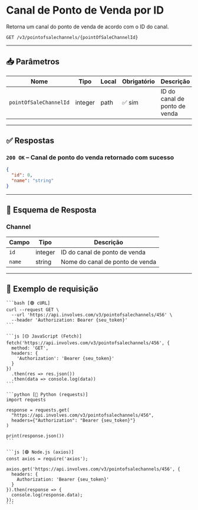 # Canal de Ponto de Venda por ID

Retorna um canal do ponto de venda de acordo com o ID do canal.

`GET /v3/pointofsalechannels/{pointOfSaleChannelId}`

***

## 📥 Parâmetros

| Nome                   | Tipo    | Local | Obrigatório | Descrição                     |
| ---------------------- | ------- | ----- | ----------- | ----------------------------- |
| `pointOfSaleChannelId` | integer | path  | ✅ sim       | ID do canal de ponto de venda |

***

## ✅ Respostas

### `200 OK` – Canal de ponto do venda retornado com sucesso

```json
{
  "id": 0,
  "name": "string"
}
```

***

## 🧬 Esquema de Resposta

### Channel

| Campo  | Tipo    | Descrição                       |
| ------ | ------- | ------------------------------- |
| `id`   | integer | ID do canal de ponto de venda   |
| `name` | string  | Nome do canal de ponto de venda |

***

## 📘 Exemplo de requisição

````tabs
```bash [🟢 cURL]
curl --request GET \
  --url 'https://api.involves.com/v3/pointofsalechannels/456' \
  --header 'Authorization: Bearer {seu_token}'
```

```js [🟡 JavaScript (Fetch)]
fetch('https://api.involves.com/v3/pointofsalechannels/456', {
  method: 'GET',
  headers: {
    'Authorization': 'Bearer {seu_token}'
  }
})
  .then(res => res.json())
  .then(data => console.log(data))
```

```python [🔵 Python (requests)]
import requests

response = requests.get(
  "https://api.involves.com/v3/pointofsalechannels/456",
  headers={"Authorization": "Bearer {seu_token}"}
)

print(response.json())
```

```js [🟣 Node.js (axios)]
const axios = require('axios');

axios.get('https://api.involves.com/v3/pointofsalechannels/456', {
  headers: {
    Authorization: 'Bearer {seu_token}'
  }
}).then(response => {
  console.log(response.data);
});
```
````
